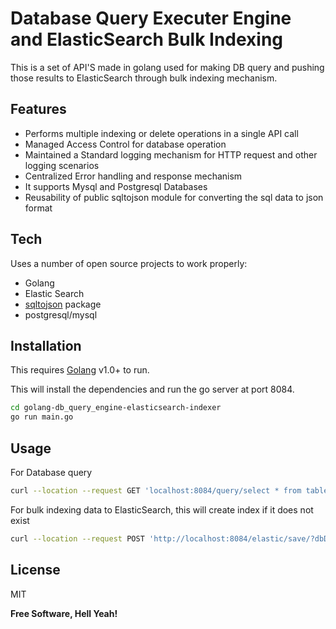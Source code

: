 # Database Query Executer Engine and ElasticSearch Bulk Indexing
This is a set of API'S made in golang used for making DB query and pushing those results to ElasticSearch through bulk indexing mechanism.

## Features

- Performs multiple indexing or delete operations in a single API call
- Managed Access Control for database operation
- Maintained a Standard logging mechanism for HTTP request and other logging scenarios
- Centralized Error handling and response mechanism
- It supports Mysql and Postgresql Databases
- Reusability of public sqltojson module for converting the sql data to json format

## Tech

Uses a number of open source projects to work properly:

- Golang 
- Elastic Search
- [sqltojson] package
- postgresql/mysql

## Installation

This requires [Golang] v1.0+ to run.

This will install the dependencies and run the go server at port 8084.

```sh
cd golang-db_query_engine-elasticsearch-indexer
go run main.go
```

## Usage
For Database query
```sh
curl --location --request GET 'localhost:8084/query/select * from table'
```

For bulk indexing data to ElasticSearch, this will create index if it does not exist
```sh
curl --location --request POST 'http://localhost:8084/elastic/save/?dbDriver=mysql&dbName=testdb&query=SELECT * FROM table&indexName=testindex'
```

## License

MIT

**Free Software, Hell Yeah!**

[//]: # (These are reference links used in the body of this note and get stripped out when the markdown processor does its job. There is no need to format nicely because it shouldn't be seen. Thanks SO - http://stackoverflow.com/questions/4823468/store-comments-in-markdown-syntax)

   [sqltojson]: <https://github.com/rakeshkhetwal/sqltojson>
   [golang]: <https://go.dev/dl/>
